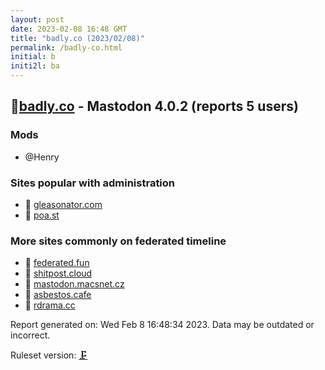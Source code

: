 ```yaml
---
layout: post
date: 2023-02-08 16:48 GMT
title: "badly.co (2023/02/08)"
permalink: /badly-co.html
initial: b
initi2l: ba
---
```


## 🐘[badly.co](https://badly.co) - Mastodon 4.0.2 (reports 5 users)

### Mods
 * @Henry

### Sites popular with administration

* 🧸 [gleasonator.com](/gleasonator-com.html)
* 🧸 [poa.st](/poa-st.html)

### More sites commonly on federated timeline

* 🧸 [federated.fun](/federated-fun.html)
* 🧸 [shitpost.cloud](/shitpost-cloud.html)
* 🐘 [mastodon.macsnet.cz](/mastodon-macsnet-cz.html)
* 🧸 [asbestos.cafe](/asbestos-cafe.html)
* 🧸 [rdrama.cc](/rdrama-cc.html)

Report generated on: Wed Feb  8 16:48:34 2023. Data may be outdated or incorrect.

Ruleset version: [🗜](/version-clamp)
